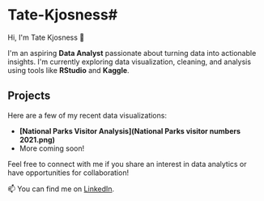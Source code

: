 # Tate-Kjosness# 

Hi, I'm Tate Kjosness 👋

I'm an aspiring **Data Analyst** passionate about turning data into actionable insights. 
I'm currently exploring data visualization, cleaning, and analysis using tools like **RStudio** and **Kaggle**.


## Projects

Here are a few of my recent data visualizations:

- **[National Parks Visitor Analysis](National Parks visitor numbers 2021.png)**
- More coming soon!

Feel free to connect with me if you share an interest in data analytics or have opportunities for collaboration!

📫 You can find me on [LinkedIn](www.linkedin.com/in/tatekjosness).
